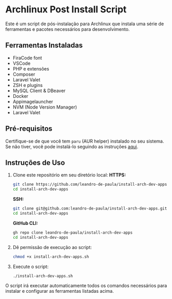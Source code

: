 # Archlinux Post Install Script

Este é um script de pós-instalação para Archlinux que instala uma série de ferramentas e pacotes necessários para desenvolvimento. 

## Ferramentas Instaladas
- FiraCode font
- VSCode
- PHP e extensões
- Composer
- Laravel Valet
- ZSH e plugins
- MySQL Client & DBeaver
- Docker
- Appimagelauncher
- NVM (Node Version Manager)
- Laravel Valet

## Pré-requisitos
Certifique-se de que você tem `paru` (AUR helper) instalado no seu sistema. Se não tiver, você pode instalá-lo seguindo as instruções [aqui](https://github.com/Morganamilo/paru).

## Instruções de Uso

1. Clone este repositório em seu diretório local:
    **HTTPS:**
    ```bash
    git clone https://github.com/leandro-de-paula/install-arch-dev-apps.git
    cd install-arch-dev-apps
    ```
    **SSH:**
    ```bash
    git clone git@github.com:leandro-de-paula/install-arch-dev-apps.git
    cd install-arch-dev-apps
    ```
    **GitHub CLI:**
    ```bash
    gh repo clone leandro-de-paula/install-arch-dev-apps    
    cd install-arch-dev-apps
    ```



2. Dê permissão de execução ao script:
    ```bash
    chmod +x install-arch-dev-apps.sh
    ```

3. Execute o script:
    ```bash
    ./install-arch-dev-apps.sh
    ```

O script irá executar automaticamente todos os comandos necessários para instalar e configurar as ferramentas listadas acima.


